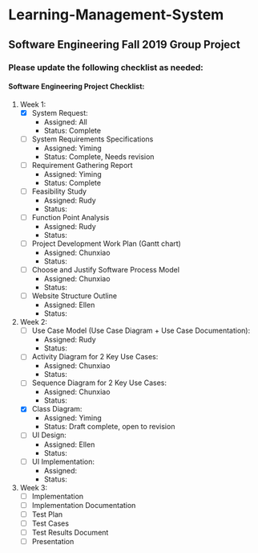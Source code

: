 # Learning-Management-System
Software Engineering Fall 2019 Group Project
------
### Please update the following checklist as needed:

#### Software Engineering Project Checklist:

1. Week 1:
    - [x]  System Request: 
        - Assigned: All
        - Status: Complete
    - [ ] System Requirements Specifications
        - Assigned: Yiming
        - Status: Complete, Needs revision
    - [ ] Requirement Gathering Report
        - Assigned: Yiming
        - Status: Complete
    - [ ] Feasibility Study
        - Assigned: Rudy
        - Status:
    - [ ] Function Point Analysis
        - Assigned: Rudy
        - Status:
    - [ ] Project Development Work Plan (Gantt chart)
        - Assigned: Chunxiao
        - Status:
    - [ ] Choose and Justify Software Process Model
        - Assigned: Chunxiao
        - Status:
    - [ ] Website Structure Outline
        - Assigned: Ellen
        - Status: 
        
2. Week 2:
    - [ ] Use Case Model (Use Case Diagram + Use Case Documentation):
        - Assigned: Rudy
        - Status:
    - [ ] Activity Diagram for 2 Key Use Cases:
        -  Assigned: Chunxiao
        - Status:
    - [ ] Sequence Diagram for 2 Key Use Cases:
        -  Assigned: Chunxiao
        - Status: 
    - [x] Class Diagram:
        - Assigned: Yiming
        - Status: Draft complete, open to revision
    - [ ] UI Design:
        -  Assigned: Ellen
        - Status: 
    -  [ ] UI Implementation:
        - Assigned: 
        - Status: 

3. Week 3:
    - [ ] Implementation
    - [ ] Implementation Documentation
    - [ ] Test Plan
    - [ ] Test Cases
    - [ ] Test Results Document
    - [ ] Presentation
